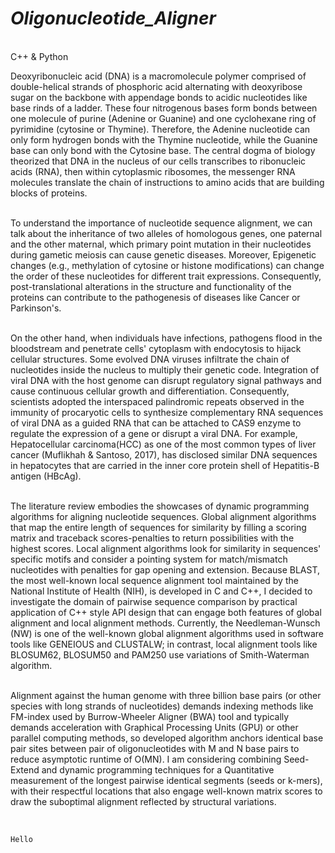 *<h1> Oligonucleotide_Aligner</h1>*</br>
C++ &amp; Python</br>

Deoxyribonucleic acid (DNA) is a macromolecule polymer comprised of double-helical strands of phosphoric acid alternating with deoxyribose sugar on the backbone with appendage bonds to acidic nucleotides like base rinds of a ladder. These four nitrogenous bases form bonds between one molecule of purine (Adenine or Guanine) and one cyclohexane ring of pyrimidine (cytosine or Thymine). Therefore, the Adenine nucleotide can only form hydrogen bonds with the Thymine nucleotide, while the Guanine base can only bond with the Cytosine base. The central dogma of biology theorized that DNA in the nucleus of our cells transcribes to ribonucleic acids (RNA), then within cytoplasmic ribosomes, the messenger RNA molecules translate the chain of instructions to amino acids that are building blocks of proteins.</br> </br>
   
To understand the importance of nucleotide sequence alignment, we can talk about the inheritance of two alleles of homologous genes, one paternal and the other maternal, which primary point mutation in their nucleotides during gametic meiosis can cause genetic diseases. Moreover, Epigenetic changes (e.g., methylation of cytosine or histone modifications) can change the order of these nucleotides for different trait expressions. Consequently, post-translational alterations in the structure and functionality of the proteins can contribute to the pathogenesis of diseases like Cancer or Parkinson's. </br></br>

On the other hand, when individuals have infections, pathogens flood in the bloodstream and penetrate cells' cytoplasm with endocytosis to hijack cellular structures. Some evolved DNA viruses infiltrate the chain of nucleotides inside the nucleus to multiply their genetic code. Integration of viral DNA with the host genome can disrupt regulatory signal pathways and cause continuous cellular growth and differentiation. Consequently, scientists adopted the interspaced palindromic repeats observed in the immunity of procaryotic cells to synthesize complementary RNA sequences of viral DNA as a guided RNA that can be attached to CAS9 enzyme to regulate the expression of a gene or disrupt a viral DNA. For example, Hepatocellular carcinoma(HCC) as one of the most common types of liver cancer (Muflikhah & Santoso, 2017), has disclosed similar DNA sequences in hepatocytes that are carried in the inner core protein shell of Hepatitis-B antigen (HBcAg).</br></br>

The literature review embodies the showcases of dynamic programming algorithms for aligning nucleotide sequences. Global alignment algorithms that map the entire length of sequences for similarity by filling a scoring matrix and traceback scores-penalties to return possibilities with the highest scores. Local alignment algorithms look for similarity in sequences' specific motifs and consider a pointing system for match/mismatch nucleotides with penalties for gap opening and extension. Because BLAST, the most well-known local sequence alignment tool maintained by the National Institute of Health (NIH), is developed in C and C++, I decided to investigate the domain of pairwise sequence comparison by practical application of C++ style API design that can engage both features of global alignment and local alignment methods. Currently, the Needleman-Wunsch (NW) is one of the well-known global alignment algorithms used in software tools like GENEIOUS and CLUSTALW; in contrast, local alignment tools like BLOSUM62, BLOSUM50 and PAM250 use variations of Smith-Waterman algorithm.</br></br>

Alignment against the human genome with three billion base pairs (or other species with long strands of nucleotides) demands indexing methods like FM-index used by Burrow-Wheeler Aligner (BWA) tool and typically demands acceleration with Graphical Processing Units (GPU) or other parallel computing methods, so developed algorithm anchors identical base pair sites between pair of oligonucleotides with M and N base pairs to reduce asymptotic runtime of O(MN). I am considering combining Seed-Extend and dynamic programming techniques for a Quantitative measurement of the longest pairwise identical segments (seeds or k-mers), with their respectful locations that also engage well-known matrix scores to draw the suboptimal alignment reflected by structural variations.</br></br>



```

Hello

```